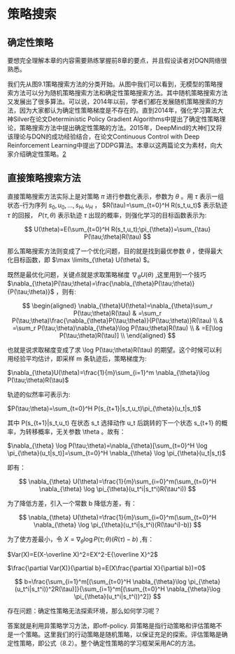 

<!--
 * @version:
 * @Author:  StevenJokess（蔡舒起） https://github.com/StevenJokess
 * @Date: 2023-03-23 21:55:25
 * @LastEditors:  StevenJokess（蔡舒起） https://github.com/StevenJokess
 * @LastEditTime: 2023-05-25 03:03:55
 * @Description:
 * @Help me: 如有帮助，请赞助，失业3年了。![支付宝收款码](https://github.com/StevenJokess/d2rl/blob/master/img/%E6%94%B6.jpg)
 * @TODO::
 * @Reference:
-->
# 策略搜索

## 确定性策略

要想完全理解本章的内容需要熟练掌握前8章的要点，并且假设读者对DQN网络很熟悉。

我们先从图9.1策略搜索方法的分类开始。从图中我们可以看到，无模型的策略搜索方法可以分为随机策略搜索方法和确定性策略搜索方法。其中随机策略搜索方法又发展出了很多算法。可以说，2014年以前，学者们都在发展随机策略搜索的方法，因为大家都认为确定性策略梯度是不存在的。直到2014年，强化学习算法大神Silver在论文Deterministic Policy Gradient  Algorithms中提出了确定性策略理论，策略搜索方法中提出确定性策略的方法。2015年，DeepMind的大神们又将该理论与DQN的成功经验结合，在论文Continuous Control with Deep Reinforcement Learning中提出了DDPG算法。本章以这两篇论文为素材，向大家介绍确定性策略。[2]

## 直接策略搜索方法

直接策略搜索方法实际上是对策略 $\pi$ 进行参数化表示，参数为 $\theta$ 。用 $\tau$ 表示一组状态-行为序列 $s_0,u_0,...,s_H,u_H$ ， $R(\tau)=\sum_{t=0}^H R(s_t,u_t)$ 表示轨迹 $\tau$ 的回报， $P(\tau,\theta)$ 表示轨迹 $\tau$ 出现的概率，则强化学习的目标函数表示为:

$$
U(\theta)=E(\sum_{t=0}^H R(s_t,u_t);\pi_{\theta})=\sum_{\tau} P(\tau;\theta)R(\tau)
$$

那么策略搜索方法则变成了一个优化问题，目的就是找到最优参数 $\theta$ ，使得最大化目标函数，即 $\max \limits_{\theta} U(\theta) $。

既然是最优化问题，关键点就是求取策略梯度 $\nabla_{\theta}U(\theta)$ ,这里用到一个技巧 $\nabla_{\theta}P(\tau;\theta)=\frac{\nabla_{\theta}P(\tau;\theta)}{P(\tau;\theta)}$ ，则有:

$$
\begin{aligned}
\nabla_{\theta}U(\theta)=\nabla_{\theta}\sum_r P(\tau;\theta)R(\tau) & =\sum_r P(\tau;\theta)\frac{\nabla_{\theta}P(\tau;\theta)}{P(\tau;\theta)}R(\tau) \\
& =\sum_r P(\tau;\theta)\nabla_{\theta}\log P(\tau;\theta)R(\tau) \\
& =E[\log P(\tau;\theta)R(\tau)] \\
\end{aligned}
$$


也就是说求取梯度变成了求 \log P(\tau;\theta)R(\tau) 的期望。这个时候可以利用经验平均估计，即采样 m 条轨迹后，策略梯度为:

$\nabla_{\theta}U(\theta)=\frac{1}{m}\sum_{i=1}^m \nabla_{\theta}\log P(\tau;\theta)R(\tau)$

轨迹的似然率可表示为:

$P(\tau;\theta)=\sum_{t=0}^H P(s_{t+1}|s_t,u_t)\pi_{\theta}(u_t|s_t)$

其中 P(s_{t+1}|s_t,u_t) 在状态 s_t 选择动作 u_t 后跳转的下一个状态 s_{t+1} 的概率，为转移概率，无关参数 \theta 。故有：

$\nabla_{\theta} \log P(\tau;\theta)=\nabla_{\theta}[\sum_{t=0}^H \log \pi_{\theta}(u_t|s_t)]=\sum_{t=0}^H \nabla_{\theta} \log \pi_{\theta}(u_t|s_t)$

即有：

$$
\nabla_{\theta} U(\theta)=\frac{1}{m}\sum_{i=0}^m(\sum_{t=0}^H \nabla_{\theta} \log \pi_{\theta}(u_t^i|s_t^i)R(\tau^i))
$$

为了降低方差，引入一个常数 b 降低方差，有：

$$
\nabla_{\theta} U(\theta)=\frac{1}{m}\sum_{i=0}^m(\sum_{t=0}^H \nabla_{\theta} \log \pi_{\theta}(u_t^i|s_t^i)(R(\tau^i)-b))
$$

为了使方差最小，令 $X=\nabla_{\theta}\log P(\tau;\theta)(R(\tau)-b)$ ,有：


$Var(X)=E(X-\overline X)^2=EX^2-E{\overline X}^2$


$\frac{\partial Var(X)}{\partial b}=E(X\frac{\partial X}{\partial b})=0$

$$
b=\frac{\sum_{i=1}^m[(\sum_{t=0}^H \nabla_{\theta}\log \pi_{\theta}(u_t^i|s_t^i))^2R(\tau)]}{\sum_{i=1}^m[(\sum_{t=0}^H \nabla_{\theta}\log \pi_{\theta}(u_t^i|s_t^i))^2]}
$$

存在问题：确定性策略无法探索环境，那么如何学习呢？

答案就是利用异策略学习方法，即off-policy.
异策略是指行动策略和评估策略不是一个策略。这里我们的行动策略是随机策略，以保证充足的探索。评估策略是确定性策略，即公式（8.2）。整个确定性策略的学习框架采用AC的方法。

[1]: https://zhuanlan.zhihu.com/p/62363784#%E7%9B%B4%E6%8E%A5%E7%AD%96%E7%95%A5%E6%90%9C%E7%B4%A2%E6%96%B9%E6%B3%95
[2]: https://www.zhihu.com/column/p/26441204
